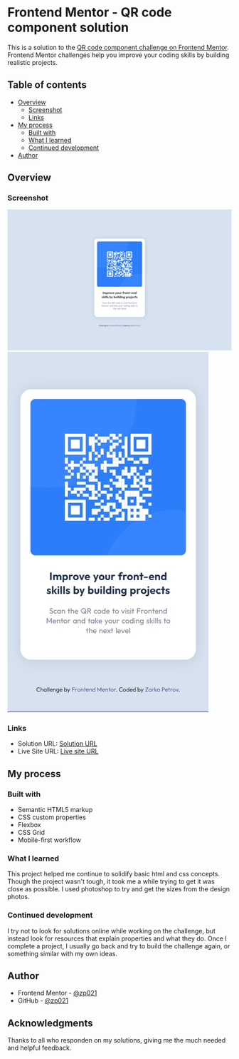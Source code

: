 # Frontend Mentor - QR code component solution

This is a solution to the [QR code component challenge on Frontend Mentor](https://www.frontendmentor.io/challenges/qr-code-component-iux_sIO_H). Frontend Mentor challenges help you improve your coding skills by building realistic projects.

## Table of contents

- [Overview](#overview)
  - [Screenshot](#screenshot)
  - [Links](#links)
- [My process](#my-process)
  - [Built with](#built-with)
  - [What I learned](#what-i-learned)
  - [Continued development](#continued-development)
- [Author](#author)

## Overview

### Screenshot

![](./desktop.jpg)
![](./mobile.jpg)

### Links

- Solution URL: [Solution URL](https://www.frontendmentor.io/solutions/qr-code-component--FBbpOIniu)
- Live Site URL: [Live site URL](https://zp021-qr-code-component.netlify.app/)

## My process

### Built with

- Semantic HTML5 markup
- CSS custom properties
- Flexbox
- CSS Grid
- Mobile-first workflow

### What I learned

This project helped me continue to solidify basic html and css concepts. Though the project wasn't tough, it took me a while trying to get it was close as possible.
I used photoshop to try and get the sizes from the design photos.

### Continued development

I try not to look for solutions online while working on the challenge, but instead look for resources that explain properties and what they do. Once I complete a project, I usually go back and try to build the challenge again, or something similar with my own ideas.

## Author

- Frontend Mentor - [@zp021](https://www.frontendmentor.io/profile/zp021)
- GitHub - [@zp021](https://github.com/zp021)

## Acknowledgments

Thanks to all who responden on my solutions, giving me the much needed and helpful feedback.
